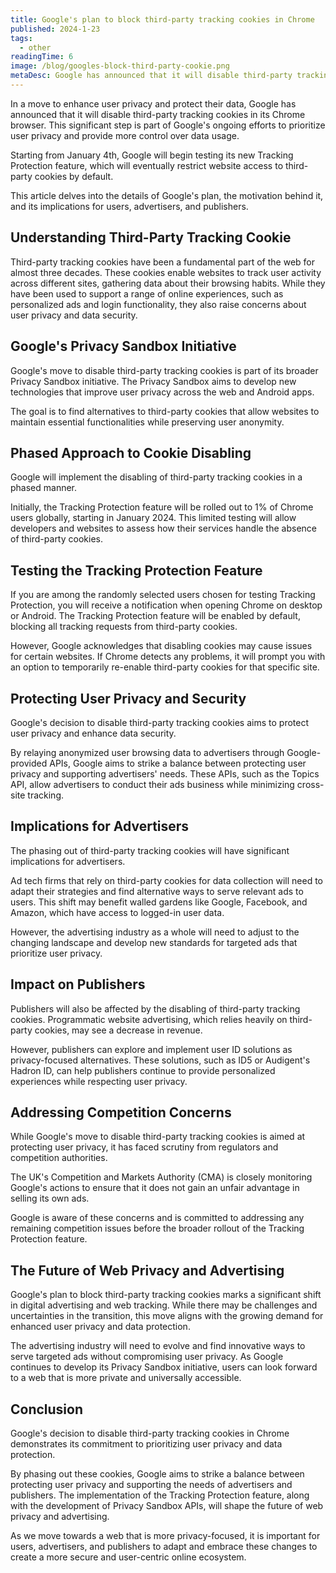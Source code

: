 ```yaml
---
title: Google's plan to block third-party tracking cookies in Chrome
published: 2024-1-23
tags: 
  - other
readingTime: 6
image: /blog/googles-block-third-party-cookie.png
metaDesc: Google has announced that it will disable third-party tracking cookies in its Chrome browser
---
```


In a move to enhance user privacy and protect their data, Google has announced that it will disable third-party tracking cookies in its Chrome browser. This significant step is part of Google's ongoing efforts to prioritize user privacy and provide more control over data usage. 

Starting from January 4th, Google will begin testing its new Tracking Protection feature, which will eventually restrict website access to third-party cookies by default. 

This article delves into the details of Google's plan, the motivation behind it, and its implications for users, advertisers, and publishers.

## Understanding Third-Party Tracking Cookie
Third-party tracking cookies have been a fundamental part of the web for almost three decades. These cookies enable websites to track user activity across different sites, gathering data about their browsing habits. While they have been used to support a range of online experiences, such as personalized ads and login functionality, they also raise concerns about user privacy and data security.

## Google's Privacy Sandbox Initiative
Google's move to disable third-party tracking cookies is part of its broader Privacy Sandbox initiative. The Privacy Sandbox aims to develop new technologies that improve user privacy across the web and Android apps. 

The goal is to find alternatives to third-party cookies that allow websites to maintain essential functionalities while preserving user anonymity.

## Phased Approach to Cookie Disabling
Google will implement the disabling of third-party tracking cookies in a phased manner. 

Initially, the Tracking Protection feature will be rolled out to 1% of Chrome users globally, starting in January 2024. This limited testing will allow developers and websites to assess how their services handle the absence of third-party cookies.

## Testing the Tracking Protection Feature
If you are among the randomly selected users chosen for testing Tracking Protection, you will receive a notification when opening Chrome on desktop or Android. The Tracking Protection feature will be enabled by default, blocking all tracking requests from third-party cookies. 

However, Google acknowledges that disabling cookies may cause issues for certain websites. If Chrome detects any problems, it will prompt you with an option to temporarily re-enable third-party cookies for that specific site.

## Protecting User Privacy and Security
Google's decision to disable third-party tracking cookies aims to protect user privacy and enhance data security. 

By relaying anonymized user browsing data to advertisers through Google-provided APIs, Google aims to strike a balance between protecting user privacy and supporting advertisers' needs. These APIs, such as the Topics API, allow advertisers to conduct their ads business while minimizing cross-site tracking.

## Implications for Advertisers
The phasing out of third-party tracking cookies will have significant implications for advertisers.

 Ad tech firms that rely on third-party cookies for data collection will need to adapt their strategies and find alternative ways to serve relevant ads to users. This shift may benefit walled gardens like Google, Facebook, and Amazon, which have access to logged-in user data. 

However, the advertising industry as a whole will need to adjust to the changing landscape and develop new standards for targeted ads that prioritize user privacy.

## Impact on Publishers
Publishers will also be affected by the disabling of third-party tracking cookies. Programmatic website advertising, which relies heavily on third-party cookies, may see a decrease in revenue. 

However, publishers can explore and implement user ID solutions as privacy-focused alternatives. These solutions, such as ID5 or Audigent's Hadron ID, can help publishers continue to provide personalized experiences while respecting user privacy.

## Addressing Competition Concerns
While Google's move to disable third-party tracking cookies is aimed at protecting user privacy, it has faced scrutiny from regulators and competition authorities. 

The UK's Competition and Markets Authority (CMA) is closely monitoring Google's actions to ensure that it does not gain an unfair advantage in selling its own ads. 

Google is aware of these concerns and is committed to addressing any remaining competition issues before the broader rollout of the Tracking Protection feature.

## The Future of Web Privacy and Advertising
Google's plan to block third-party tracking cookies marks a significant shift in digital advertising and web tracking. While there may be challenges and uncertainties in the transition, this move aligns with the growing demand for enhanced user privacy and data protection. 

The advertising industry will need to evolve and find innovative ways to serve targeted ads without compromising user privacy. As Google continues to develop its Privacy Sandbox initiative, users can look forward to a web that is more private and universally accessible.

## Conclusion
Google's decision to disable third-party tracking cookies in Chrome demonstrates its commitment to prioritizing user privacy and data protection. 

By phasing out these cookies, Google aims to strike a balance between protecting user privacy and supporting the needs of advertisers and publishers. The implementation of the Tracking Protection feature, along with the development of Privacy Sandbox APIs, will shape the future of web privacy and advertising. 

As we move towards a web that is more privacy-focused, it is important for users, advertisers, and publishers to adapt and embrace these changes to create a more secure and user-centric online ecosystem.



